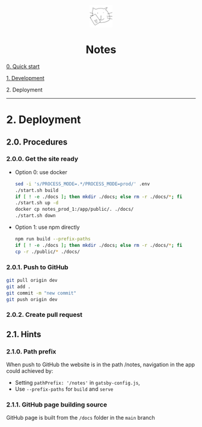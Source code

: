 <p align="center">
  <img alt="" src="../src/images/icon.png" width="60" />
</p>

<h1 align="center">Notes</h1>

[0. Quick start](../README.md)

[1. Development](./development.md)

<span>2. Deployment</span>

---

<h1 id="2.">2. Deployment</h1>

<h2>2.0. Procedures</h2>

<h3>2.0.0. Get the site ready</h3>

- Option 0: use docker

  ```sh
  sed -i 's/PROCESS_MODE=.*/PROCESS_MODE=prod/' .env
  ./start.sh build
  if [ ! -e ./docs ]; then mkdir ./docs; else rm -r ./docs/*; fi
  ./start.sh up -d
  docker cp notes_prod_1:/app/public/. ./docs/
  ./start.sh down
  ```

- Option 1: use npm directly

  ```sh
  npm run build --prefix-paths
  if [ ! -e ./docs ]; then mkdir ./docs; else rm -r ./docs/*; fi
  cp -r ./public/* ./docs/
  ```

<h3>2.0.1. Push to GitHub</h3>

```sh
git pull origin dev
git add .
git commit -m "new commit"
git push origin dev
```

<h3>2.0.2. Create pull request</h3>

<h2>2.1. Hints</h2>
<h3>2.1.0. Path prefix</h3>

When push to GitHub the website is in the path /notes, navigation in the app could achieved by:
- Setting `pathPrefix: '/notes'` in `gatsby-config.js`, 
- Use `--prefix-paths` for `build` and `serve`

<h3>2.1.1. GitHub page building source</h3>

GitHub page is built from the `/docs` folder in the `main` branch
